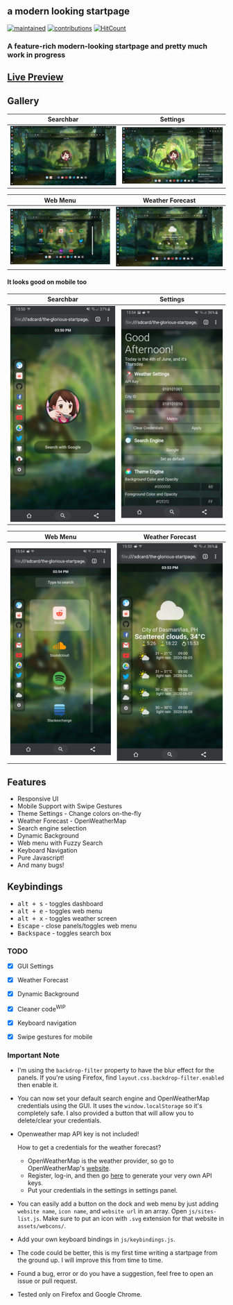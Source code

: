 ## a modern looking startpage
[![maintained](https://img.shields.io/maintenance/yes/2020?label=maintained&style=flat-square)](https://github.com/manilarome/the-glorious-startpage/commits/master) [![contributions](https://img.shields.io/badge/contribution-welcome-brightgreen&?style=flat-square)](https://github.com/manilarome/the-glorious-startpage/pulls) [![HitCount](http://hits.dwyl.com/manilarome/the-glorious-startpage.svg)](http://hits.dwyl.com/manilarome/the-glorious-startpage)

### A feature-rich modern-looking startpage and pretty much work in progress

## [Live Preview](https://manilarome.github.io/the-glorious-startpage/)

## Gallery

| Searchbar | Settings |
| --- | --- |
| ![screenshot](/scrots/searchbar.png) | ![screenshot](/scrots/settings.png) |

| Web Menu | Weather Forecast |
| --- | --- |
| ![screenshot](/scrots/webmenu.png) | ![screenshot](/scrots/weather.png) |

#### It looks good on mobile too

| Searchbar | Settings |
| --- | --- |
| ![screenshot](/scrots/mobile-searchbar.jpg) | ![screenshot](/scrots/mobile-settings.jpg) |

| Web Menu | Weather Forecast |
| --- | --- |
| ![screenshot](/scrots/mobile-webmenu.jpg) | ![screenshot](/scrots/mobile-weather.jpg) |

## Features

+ Responsive UI
+ Mobile Support with Swipe Gestures
+ Theme Settings - Change colors on-the-fly
+ Weather Forecast - OpenWeatherMap
+ Search engine selection
+ Dynamic Background
+ Web menu with Fuzzy Search
+ Keyboard Navigation
+ Pure Javascript!
+ And many bugs!

## Keybindings

+ <kbd>alt + s</kbd> - toggles dashboard
+ <kbd>alt + e</kbd> - toggles web menu
+ <kbd>alt + x</kbd> - toggles weather screen
+ <kbd>Escape</kbd> - close panels/toggles web menu
+ <kbd>Backspace</kbd> - toggles search box

### TODO

- [x] GUI Settings
- [x] Weather Forecast  
- [x] Dynamic Background   
- [x] Cleaner code<sup>WIP</sup>    
- [x] Keyboard navigation
- [x] Swipe gestures for mobile


### Important Note

+ I'm using the `backdrop-filter` property to have the blur effect for the panels. If you're using Firefox, find `layout.css.backdrop-filter.enabled` then enable it.

+ You can now set your default search engine and OpenWeatherMap credentials using the GUI. It uses the `window.localStorage` so it's completely safe. I also provided a button that will allow you to delete/clear your credentials.

+ Openweather map API key is not included!

	How to get a credentials for the weather forecast?

	- OpenWeatherMap is the weather provider, so go to OpenWeatherMap's [website](https://home.openweathermap.org/).
	- Register, log-in, and then go [here](https://home.openweathermap.org/api_keys) to generate your very own API keys. 
	- Put your credentials in the settings in settings panel.

+ You can easily add a button on the dock and web menu by just adding `website name`, `icon name`, and `website url` in an array. Open `js/sites-list.js`. Make sure to put an icon with `.svg` extension for that website in `assets/webcons/`.

+ Add your own keyboard bindings in `js/keybindings.js`.

+ The code could be better, this is my first time writing a startpage from the ground up. I will improve this from time to time.

+ Found a bug, error or do you have a suggestion, feel free to open an issue or pull request.

+ Tested only on Firefox and Google Chrome.
